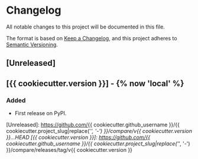 # Changelog
All notable changes to this project will be documented in this file.

The format is based on [Keep a Changelog](https://keepachangelog.com/en/1.0.0/),
and this project adheres to [Semantic Versioning](https://semver.org/spec/v2.0.0.html).


## [Unreleased]


## [{{ cookiecutter.version }}] - {% now 'local' %}
### Added
- First release on PyPI.


[Unreleased]: https://github.com/{{ cookiecutter.github_username }}/{{ cookiecutter.project_slug|replace('_', '-') }}/compare/v{{ cookiecutter.version }}...HEAD
[{{ cookiecutter.version }}]: https://github.com/{{ cookiecutter.github_username }}/{{ cookiecutter.project_slug|replace('_', '-') }}/compare/releases/tag/v{{ cookiecutter.version }}
